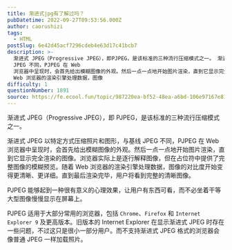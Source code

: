 ```yaml
---
title: 渐进式jpg有了解过吗？
pubDatetime: 2022-09-27T09:53:56.000Z
author: caorushizi
tags:
  - HTML
postSlug: 6e42d45acf7296cdeb4e63d17c41bcb7
description: >-
  渐进式 JPEG（Progressive JPEG），即PJPEG，是该标准的三种流行压缩模式之一。 渐进式 JPEG 以特定方式压缩照片和图形，与基线
  JPEG 不同，PJPEG 在 Web
  浏览器中呈现时，会首先给出模糊图像的外观。然后一点一点地开始图片渲染，直到它显示完全渲染的图像。浏览器实际上是逐行解释图像，但在占位符中提供了完整图像的模糊预览。随着
  Web 浏览器的渲染引擎处理数据，图像
difficulty: 1
questionNumber: 1891
source: https://fe.ecool.fun/topic/987220ea-bf52-48ea-a6bd-106e97167e81
---
```


渐进式 JPEG（Progressive JPEG），即 PJPEG，是该标准的三种流行压缩模式之一。

渐进式 JPEG 以特定方式压缩照片和图形，与基线 JPEG 不同，PJPEG 在 Web 浏览器中呈现时，会首先给出模糊图像的外观。然后一点一点地开始图片渲染，直到它显示完全渲染的图像。浏览器实际上是逐行解释图像，但在占位符中提供了完整图像的模糊预览。随着 Web 浏览器的渲染引擎处理数据，图像的对比度开始变得更清晰、更详细。直到最后渲染完毕，用户将看到完整的清晰图像。

PJPEG 能够起到一种很有意义的心理效果，让用户有东西可看，而不必坐着干等大型图像慢慢显示在屏幕上。

PJPEG 适用于大部分常用的浏览器，包括 `Chrome`、`Firefox` 和 `Internet Explorer 9` 及更高版本。旧版本的 Internet Explorer 在显示渐进式 JPEG 时存在一些问题，不过这只是很小一部分用户。而不支持渐进式 JPEG 格式的浏览器会像普通 JPEG 一样加载照片。
